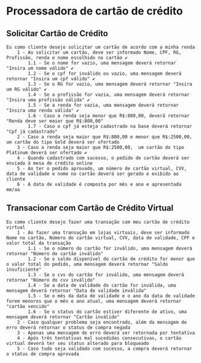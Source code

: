 ﻿# Processadora de cartão de crédito

## Solicitar Cartão de Crédito
	Eu como cliente desejo solicitar um cartão de acordo com a minha renda
		1 - Ao solicitar um cartão, deve ser informado Nome, CPF, RG, Profissão, renda e nome escolhido no cartão ✔
			1.1 - Se o nome for vazio, uma mensagem deverá retornar "Insira um nome válido" ✔
			1.2 - Se o cpf for inválido ou vazio, uma mensagem deverá retornar "Insira um cpf válido" ✔
			1.3 - Se o RG for vazio, uma mensagem deverá retornar "Insira um RG válido" ✔
			1.4 - Se a profissão for vazia, uma mensagem deverá retornar "Insira uma profissão válida" ✔
			1.5 - Se a renda for vazia, uma mensagem deverá retornar "Insira uma renda válida" ✔
			1.6 - Caso a renda seja menor que R$:800,00, deverá retornar "Renda deve ser maior que R$:800,00" 
			1.7 - Caso o cpf já esteja cadastrado na base deverá retornar "Cpf já cadastrado"  
		2 - Caso a renda seja maior que R$:800,00 e menor que R$:2500,00, um cartão do tipo Gold deverá ser ofertado
		3 - Caso a renda seja maior que R$:2500,00,  um cartão do tipo Platinum deverá ser ofertado ✔
		4 - Quando cadastrado com sucesso, o pedido de cartão deverá ser enviado à mesa de crédito online
		5 - Ao ter o pedido aprovado, um número de cartão virtual, CVV, data de validade e nome no cartão deverá ser gerado e exibido ao cliente
		6 - A data de validade é composta por mês e ano e apresentada mm/aa

## Transacionar com Cartão de Crédito Virtual
	Eu como cliente desejo fazer uma transação com meu cartão de crédito virtual
		1 - Ao fazer uma transação em lojas virtuais, deve ser informado Nome no cartão, Número do cartão virtual, CVV, data de validade, CPF e valor total da transação
			1.1 - Se o número do cartão for inválido, uma mensagem deverá retornar "Número do cartão inválido"
			1.2 - Se o saldo disponível do cartão de crédito for menor que o valor total do pedido, uma mensagem deverá retornar "Saldo insuficiente"
			1.3 - Se o cvv do cartão for inválido, uma mensagem deverá retornar "Número do cvv inválido"
			1.4 - Se a data de validade do cartão for inválida, uma mensagem deverá retornar "Data de validade inválida"
			1.5 - Se o mês da data de validade e o ano da data de validade forem menores que o mês e ano atual, uma mensagem deverá retornar "cartão vencido"
			1.6 - Se o status do cartão estiver diferente de ativo, uma mensagem deverá retornar "Cartão inválido"
		2 - Caso qualquer problema seja encontrado, além da mensagem de erro deverá retornar o status de compra negada
		3 - Apenas uma mensagem de erro deverá ser retornada por tentativa
		4 - Após três tentativas mal sucedidas consecutivas, o cartão virtual deverá ter seu status alterado para bloqueado
		5 - Caso tudo seja validado com sucesso, a compra deverá retornar o status de compra aprovada
